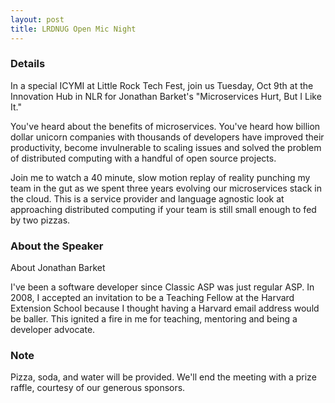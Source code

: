 ```yaml
---
layout: post
title: LRDNUG Open Mic Night
---
```


### Details
In a special ICYMI at Little Rock Tech Fest, join us Tuesday, Oct 9th at the Innovation Hub in NLR for Jonathan Barket's "Microservices Hurt, But I Like It."

You've heard about the benefits of microservices. You've heard how billion dollar unicorn companies with thousands of developers have improved their productivity, become invulnerable to scaling issues and solved the problem of distributed computing with a handful of open source projects.

Join me to watch a 40 minute, slow motion replay of reality punching my team in the gut as we spent three years evolving our microservices stack in the cloud. This is a service provider and language agnostic look at approaching distributed computing if your team is still small enough to fed by two pizzas.


### About the Speaker

About Jonathan Barket

I've been a software developer since Classic ASP was just regular ASP. In 2008, I accepted an invitation to be a Teaching Fellow at the Harvard Extension School because I thought having a Harvard email address would be baller. This ignited a fire in me for teaching, mentoring and being a developer advocate.

### Note
Pizza, soda, and water will be provided. We'll end the meeting with a prize raffle, courtesy of our generous sponsors.
